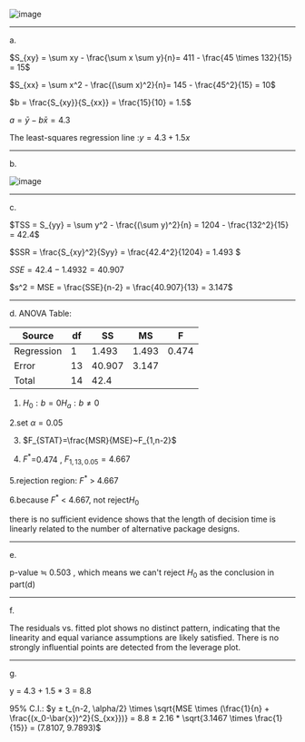 ![image](https://github.com/user-attachments/assets/beed9c40-3973-4403-9b7f-46d189d011a7)

__________
a.

$S_{xy} = \sum xy - \frac{\sum x \sum y}{n}= 411 - \frac{45 \times 132}{15} = 15$

$S_{xx} = \sum x^2 - \frac{(\sum x)^2}{n}= 145 - \frac{45^2}{15} = 10$

$b = \frac{S_{xy}}{S_{xx}} = \frac{15}{10} = 1.5$

$a = \bar{y} - b\bar{x} = 4.3$

The least-squares regression line :$y=4.3+1.5x$

________
b.

![image](https://github.com/user-attachments/assets/db5e15e7-614b-45a9-ba0a-d75e4500d043)

________
c.

$TSS = S_{yy} = \sum y^2 - \frac{(\sum y)^2}{n} = 1204 - \frac{132^2}{15} = 42.4$

$SSR = \frac{S_{xy}^2}{Syy} = \frac{42.4^2}{1204} = 1.493 $

$SSE = 42.4 - 1.4932 = 40.907$

$s^2 = MSE = \frac{SSE}{n-2} = \frac{40.907}{13} = 3.147$

_______
d.
ANOVA Table:

| Source     | df | SS      | MS     | F      |
|------------|----|---------|--------|--------|
| Regression | 1  | 1.493   | 1.493  | 0.474  |
| Error      | 13 | 40.907  | 3.147  |        |
| Total      | 14 | 42.4    |        |        |


1. $H_0: b=0 H_a: b≠0$

2.set $\alpha =0.05$

3. $F_{STAT}=\frac{MSR}{MSE}~F_{1,n-2}$

4. $F^*$=0.474 , $F_{1,13,0.05}=4.667$

5.rejection region:   $F^*$ > 4.667

6.because $F^*$ < 4.667, not reject$H_0$

there is no sufficient evidence shows that the length of decision time is linearly related to the number of alternative package designs.

_______
e.

p-value ≒ 0.503 , which means we can't reject $H_0$ as the conclusion in part(d)

__________
f.

The residuals vs. fitted plot shows no distinct pattern, indicating that the linearity and equal variance assumptions are likely satisfied. There is no strongly influential points are detected from the leverage plot.
_______
g.

y = 4.3 + 1.5 * 3 = 8.8  

95% C.I.: 
$y ± t_{n-2, \alpha/2} \times \sqrt{MSE \times (\frac{1}{n} + \frac{(x_0-\bar{x})^2}{S_{xx}})}
= 8.8 ± 2.16 * \sqrt{3.1467 \times \frac{1}{15}}
= (7.8107, 9.7893)$








